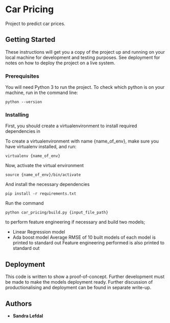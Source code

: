 # Car Pricing

Project to predict car prices.

## Getting Started

These instructions will get you a copy of the project up and running on your local machine for development and testing purposes. See deployment for notes on how to deploy the project on a live system.

### Prerequisites

You will need Python 3 to run the project. To check which python is on your machine, run in the command line:

```
python --version
```

### Installing

First, you should create a virtualenvironment to install required dependencies in

To create a virtualenvironment with name {name_of_env}, make sure you have virtualenv installed, and run:

```
virtualenv {name_of_env}
```

Now, activate the virtual environment

```
source {name_of_env}/bin/activate
```

And install the necessary dependencies
```
pip install -r requirements.txt
```

Run the command 

```commandline
python car_pricing/build.py {input_file_path}
```

to perform feature engineering if necessary and build two models;
 * Linear Regression model
 * Ada boost model
Average RMSE of 10 built models of each model is printed to standard out
Feature engineering performed is also printed to standard out

## Deployment

This code is written to show a proof-of-concept. 
Further development must be made to make the models deployment ready.
Further discussion of productionalising and deployment can be found in separate write-up.

## Authors

* **Sandra Lefdal**

